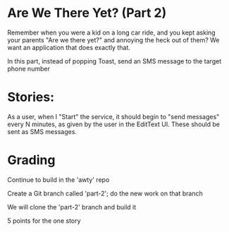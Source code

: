 # Are We There Yet? (Part 2)

Remember when you were a kid on a long car ride, and you kept asking your parents "Are we there yet?" and annoying the heck out of them? We want an application that does exactly that.

In this part, instead of popping Toast, send an SMS message to the target phone number

# Stories:

As a user, when I "Start" the service, it should begin to "send messages" every N minutes, as given by the user in the EditText UI. These should be sent as SMS messages.

# Grading

Continue to build in the 'awty' repo

Create a Git branch called 'part-2'; do the new work on that branch

We will clone the 'part-2' branch and build it

5 points for the one story
